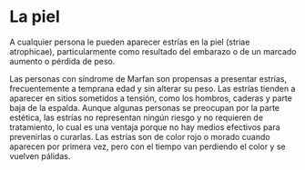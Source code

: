 # La piel

A cualquier persona le pueden aparecer estrías en la piel \(striae atrophicae\), particularmente como resultado del embarazo o de un marcado aumento o pérdida de peso.

Las personas con síndrome de Marfan son propensas a presentar estrías, frecuentemente a temprana edad y sin alterar su peso. Las estrías tienden a aparecer en sitios sometidos a tensión, como los hombros, caderas y parte baja de la espalda. Aunque algunas personas se preocupan por la parte estética, las estrías no representan ningún riesgo y no requieren de tratamiento, lo cual es una ventaja porque no hay medios efectivos para prevenirlas o curarlas. Las estrías son de color rojo o morado cuando aparecen por primera vez, pero con el tiempo van perdiendo el color y se vuelven pálidas.

